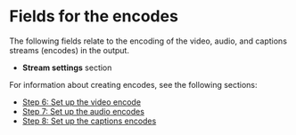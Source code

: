# Fields for the encodes<a name="smooth-streams-section"></a>

The following fields relate to the encoding of the video, audio, and captions streams \(encodes\) in the output\. 
+ **Stream settings** section

For information about creating encodes, see the following sections:
+ [Step 6: Set up the video encode](creating-a-channel-step6.md)
+ [Step 7: Set up the audio encodes](creating-a-channel-step7.md)
+  [Step 8: Set up the captions encodes](creating-a-channel-step8.md)